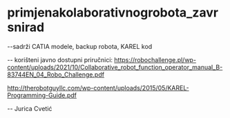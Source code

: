 # primjenakolaborativnogrobota_zavrsnirad

--sadrži CATIA modele, backup robota, KAREL kod

-- korišteni javno dostupni priručnici:
https://robochallenge.pl/wp-content/uploads/2021/10/Collaborative_robot_function_operator_manual_B-83744EN_04_Robo_Challenge.pdf

http://therobotguyllc.com/wp-content/uploads/2015/05/KAREL-Programming-Guide.pdf


-- Jurica Cvetić
